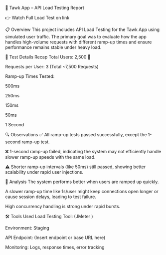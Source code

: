 🚀 Tawk App – API Load Testing Report

👉 Watch Full Load Test on link

📋 Overview
This project includes API Load Testing for the Tawk App using simulated user traffic. The primary goal was to evaluate how the app handles high-volume requests with different ramp-up times and ensure performance remains stable under heavy load.

🧪 Test Details Recap
Total Users: 2,500 👥

Requests per User: 3 (Total ~7,500 Requests)

Ramp-up Times Tested:

500ms

250ms

150ms

50ms

1 Second

🔍 Observations
✅ All ramp-up tests passed successfully, except the 1-second ramp-up test.

❌ 1-second ramp-up failed, indicating the system may not efficiently handle slower ramp-up speeds with the same load.

⚠️ Shorter ramp-up intervals (like 50ms) still passed, showing better scalability under rapid user injections.

🧠 Analysis
The system performs better when users are ramped up quickly.

A slower ramp-up time like 1s/user might keep connections open longer or cause session delays, leading to test failure.

High concurrency handling is strong under rapid bursts.

🛠️ Tools Used
Load Testing Tool: (JMeter )

Environment: Staging

API Endpoint: (Insert endpoint or base URL here)

Monitoring: Logs, response times, error tracking
